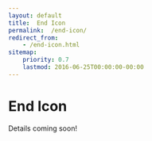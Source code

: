 ```yaml
---
layout: default
title:  End Icon
permalink:  /end-icon/
redirect_from: 
    - /end-icon.html
sitemap: 
    priority: 0.7
    lastmod: 2016-06-25T00:00:00-00:00
---
```


# <i class="fa fa-circle"></i> End Icon
Details coming soon!
